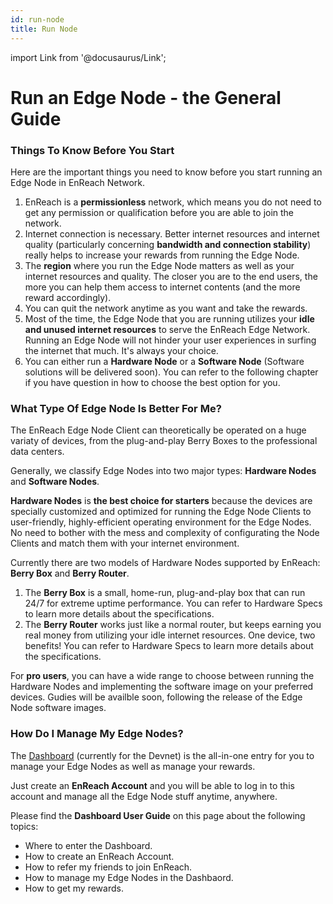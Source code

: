 ```yaml
---
id: run-node
title: Run Node
---
```

import Link from '@docusaurus/Link';

# Run an Edge Node - the General Guide

### Things To Know Before You Start 
Here are the important things you need to know before you start running an Edge Node in EnReach Network. 

1. EnReach is a **permissionless** network, which means you do not need to get any permission or qualification before you are able to join the network. 
2. Internet connection is necessary. Better internet resources and internet quality (particularly concerning **bandwidth and connection stability**) really helps to increase your rewards from running the Edge Node. 
3. The **region** where you run the Edge Node matters as well as your internet resources and quality. The closer you are to the end users, the more you can help them access to internet contents (and the more reward accordingly). 
4. You can quit the network anytime as you want and take the rewards. 
5. Most of the time, the Edge Node that you are running utilizes your **idle and unused internet resources** to serve the EnReach Edge Network. Running an Edge Node will not hinder your user experiences in surfing the internet that much. It's always your choice.    
6. You can either run a **Hardware Node** or a **Software Node** (Software solutions will be delivered soon). You can refer to the following chapter if you have question in how to choose the best option for you. 

### What Type Of Edge Node Is Better For Me?

The EnReach Edge Node Client can theoretically be operated on a huge variaty of devices, from the plug-and-play Berry Boxes to the professional data centers. 

Generally, we classify Edge Nodes into two major types: **Hardware Nodes** and **Software Nodes**. 

**Hardware Nodes** is **the best choice for starters** because the devices are specially customized and optimized for running the Edge Node Clients to user-friendly, highly-efficient operating environment for the Edge Nodes. No need to bother with the mess and complexity of configurating the Node Clients and match them with your internet environment. 

Currently there are two models of Hardware Nodes supported by EnReach: **Berry Box** and **Berry Router**. 

1. The **Berry Box** is a small, home-run, plug-and-play box that can run 24/7 for extreme uptime performance. You can refer to <Link to="/edge-node/device-specs">Hardware Specs</Link> to learn more details about the specifications. 
2. The **Berry Router** works just like a normal router, but keeps earning you real money from utilizing your idle internet resources. One device, two benefits! You can refer to <Link to="/edge-node/device-specs">Hardware Specs</Link> to learn more details about the specifications. 

For **pro users**, you can have a wide range to choose between running the Hardware Nodes and implementing the software image on your preferred devices. Gudies will be availble soon, following the release of the Edge Node software images. 

### How Do I Manage My Edge Nodes?

The [Dashboard](https://devnet.dashboard.enreach.network/?mode=devnet&tab=nodes) (currently for the Devnet) is the all-in-one entry for you to manage your Edge Nodes as well as manage your rewards. 

Just create an **EnReach Account** and you will be able to log in to this account and manage all the Edge Node stuff anytime, anywhere.  

Please find the **Dashboard User Guide** on <Link to="/user-guides/dashboard">this page</Link> about the following topics: 

- Where to enter the Dashboard.
- How to create an EnReach Account. 
- How to refer my friends to join EnReach. 
- How to manage my Edge Nodes in the Dashbaord.
- How to get my rewards. 

